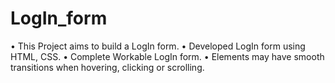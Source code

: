 # LogIn_form

•	This Project aims to build a LogIn form.
•	Developed LogIn form using HTML, CSS.
•	Complete Workable LogIn form.
•	Elements may have smooth transitions when hovering, clicking or scrolling.
